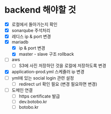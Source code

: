 # backend 해야할 것
- [x] 로컬에서 돌아가는지 확인
- [x] sonarqube 주석처리
- [x] 레디스 ip & port 변경
- [x] mariadb
  - [x] ip & port 변경
  - [x] master - slave 구조 rollback
- [ ] aws
  - [ ] S3에 사진 저장하던 것을 로컬에 저장하도록 변경
- [x] application-prod.yml 스케쥴러 ip 변경
- [ ] yml에 있는 social login 관련 설정
  - [ ] redirect url 확인 필요 (변경 필요하면 변경)
- [ ] 도메인 연결
  - [ ] https certificate 발급
  - [ ] dev.botobo.kr
  - [ ] botobo.kr
